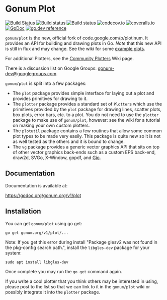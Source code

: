 # Gonum Plot

[![Build Status](https://travis-ci.org/gonum/plot.svg?branch=master)](https://travis-ci.org/gonum/plot)
[![Build status](https://ci.appveyor.com/api/projects/status/6vtroet40gj5jhoe/branch/master?svg=true)](https://ci.appveyor.com/project/Gonum/plot/branch/master)
[![Build status](https://github.com/gonum/plot/workflows/CI/badge.svg)](https://github.com/gonum/plot/actions)
[![codecov.io](https://codecov.io/gh/gonum/plot/branch/master/graph/badge.svg)](https://codecov.io/gh/gonum/plot)
[![coveralls.io](https://coveralls.io/repos/gonum/plot/badge.svg?branch=master&service=github)](https://coveralls.io/github/gonum/plot?branch=master)
[![GoDoc](https://godoc.org/gonum.org/v1/plot?status.svg)](https://godoc.org/gonum.org/v1/plot)
[![go.dev reference](https://pkg.go.dev/badge/gonum.org/v1/plot)](https://pkg.go.dev/gonum.org/v1/plot)

`gonum/plot` is the new, official fork of code.google.com/p/plotinum.
It provides an API for building and drawing plots in Go.
*Note* that this new API is still in flux and may change.
See the wiki for some [example plots](http://github.com/gonum/plot/wiki/Example-plots).

For additional Plotters, see the [Community Plotters](https://github.com/gonum/plot/wiki/Community-Plotters) Wiki page.

There is a discussion list on Google Groups: gonum-dev@googlegroups.com.

`gonum/plot` is split into a few packages:

* The `plot` package provides simple interface for laying out a plot and provides primitives for drawing to it.
* The `plotter` package provides a standard set of `Plotter`s which use the primitives provided by the `plot` package for drawing lines, scatter plots, box plots, error bars, etc. to a plot. You do not need to use the `plotter` package to make use of `gonum/plot`, however: see the wiki for a tutorial on making your own custom plotters.
* The `plotutil` package contains a few routines that allow some common plot types to be made very easily. This package is quite new so it is not as well tested as the others and it is bound to change.
* The `vg` package provides a generic vector graphics API that sits on top of other vector graphics back-ends such as a custom EPS back-end, draw2d, SVGo, X-Window, gopdf, and [Gio](https://gioui.org).

## Documentation

Documentation is available at:

  https://godoc.org/gonum.org/v1/plot

## Installation

You can get `gonum/plot` using go get:

`go get gonum.org/v1/plot/...`


Note: If you get this error during install "Package glesv2 was not found in the pkg-config search path.", install the `libgles-dev` package for your system:

`sudo apt install libgles-dev`

Once complete you may run the `go get` command again.


If you write a cool plotter that you think others may be interested in using, please post to the list so that we can link to it in the `gonum/plot` wiki or possibly integrate it into the `plotter` package.
